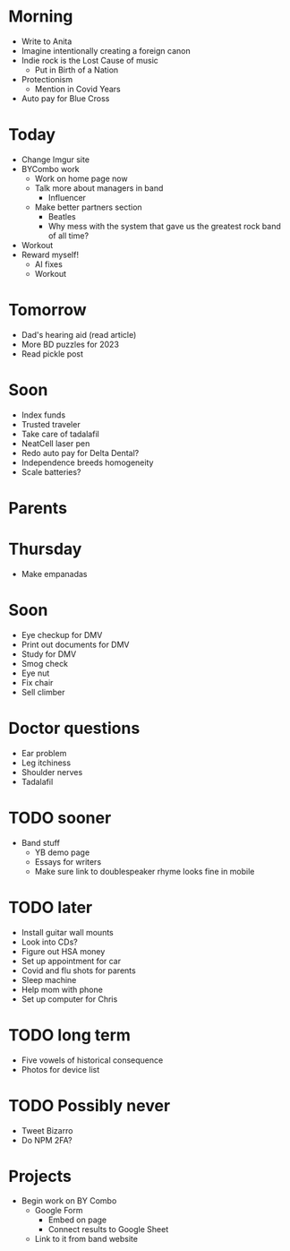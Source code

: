 # Morning
* Write to Anita
* Imagine intentionally creating a foreign canon
* Indie rock is the Lost Cause of music
    * Put in Birth of a Nation
* Protectionism
    * Mention in Covid Years
* Auto pay for Blue Cross

# Today
* Change Imgur site
* BYCombo work
    * Work on home page now
    * Talk more about managers in band
        * Influencer
    * Make better partners section
        * Beatles
        * Why mess with the system that gave us the greatest rock band of all time?
* Workout
* Reward myself!
    * AI fixes
    * Workout

# Tomorrow
* Dad's hearing aid (read article)
* More BD puzzles for 2023
* Read pickle post

# Soon
* Index funds
* Trusted traveler
* Take care of tadalafil
* NeatCell laser pen
* Redo auto pay for Delta Dental?
* Independence breeds homogeneity
* Scale batteries?

# Parents

# Thursday
* Make empanadas

# Soon
* Eye checkup for DMV
* Print out documents for DMV
* Study for DMV
* Smog check
* Eye nut
* Fix chair
* Sell climber

# Doctor questions
* Ear problem
* Leg itchiness
* Shoulder nerves
* Tadalafil

# TODO sooner
* Band stuff
    * YB demo page
    * Essays for writers
    * Make sure link to doublespeaker rhyme looks fine in mobile

# TODO later
* Install guitar wall mounts
* Look into CDs?
* Figure out HSA money
* Set up appointment for car
* Covid and flu shots for parents
* Sleep machine
* Help mom with phone
* Set up computer for Chris

# TODO long term
* Five vowels of historical consequence
* Photos for device list

# TODO Possibly never
* Tweet Bizarro
* Do NPM 2FA?

# Projects
* Begin work on BY Combo
    * Google Form
        * Embed on page
        * Connect results to Google Sheet
    * Link to it from band website